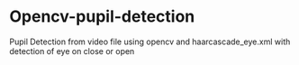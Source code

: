 # Opencv-pupil-detection
Pupil Detection from video file using opencv and haarcascade_eye.xml with detection of eye on close or open
